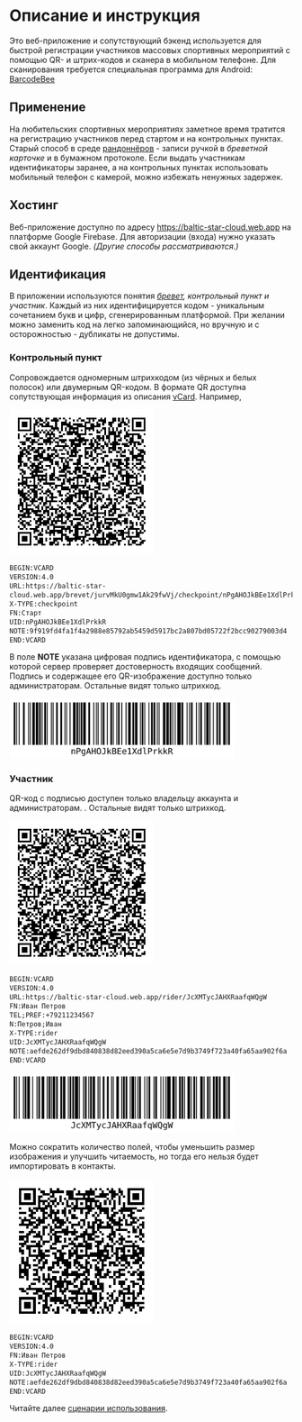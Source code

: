# Описание и инструкция
Это веб-приложение и сопутствующий бэкенд используется для быстрой регистрации участников массовых спортивных мероприятий с помощью QR- и штрих-кодов и сканера в мобильном телефоне. Для сканирования требуется специальная программа для Android: [BarcodeBee](../BarcodeBee-debug-0.33.apk])

## Применение
На любительских спортивных мероприятиях заметное время тратится на регистрацию участников перед стартом и на контрольных пунктах. Старый способ в среде [рандоннёров](https://ru.wikipedia.org/wiki/Рандоннёр) - записи ручкой в _бреветной карточке_ и в бумажном протоколе. Если выдать участникам идентификаторы заранее, а на контрольных пунктах использовать мобильный телефон с камерой, можно избежать ненужных задержек.

## Хостинг
Веб-приложение доступно по адресу https://baltic-star-cloud.web.app на платформе Google Firebase. Для авторизации (входа) нужно указать свой аккаунт Google. _(Другие способы рассматриваются.)_

## Идентификация
В приложении используются понятия _[бревет](https://ru.wikipedia.org/wiki/Рандоннёр), контрольный пункт и участник_. Каждый из них идентифицируется кодом - уникальным сочетанием букв и цифр, сгенерированным платформой. При желании можно заменить код на легко запоминающийся, но вручную и с осторожностью - дубликаты не допустимы.

### Контрольный пункт
Сопровождается одномерным штрихкодом (из чёрных и белых полосок) или двумерным QR-кодом. В формате QR доступна сопутствующая информация из описания [vCard](https://ru.wikipedia.org/wiki/VCard). Например,

![QR Старт](test-start-qr.png "QR Старт")

    BEGIN:VCARD
    VERSION:4.0
    URL:https://baltic-star-cloud.web.app/brevet/jurvMkU0gmw1Ak29fwVj/checkpoint/nPgAHOJkBEe1XdlPrkkR
    X-TYPE:checkpoint
    FN:Старт
    UID:nPgAHOJkBEe1XdlPrkkR
    NOTE:9f919fd4fa1f4a2988e85792ab5459d5917bc2a807bd05722f2bcc90279003d4
    END:VCARD

В поле **NOTE** указана цифровая подпись идентификатора, с помощью которой сервер проверяет достоверность входящих сообщений. Подпись и содержащее его QR-изображение доступно только администраторам. Остальные видят только штрихкод.

<img src="test-start-bar.svg" alt="Штрихкод Старт" title="Штрихкод Старт" width="400px">

### Участник
QR-код с подписью доступен только владельцу аккаунта и администраторам. . Остальные видят только штрихкод.

![Иван Петров](test-petrov-qr.png "Иван Петров")

    BEGIN:VCARD
    VERSION:4.0
    URL:https://baltic-star-cloud.web.app/rider/JcXMTycJAHXRaafqWQgW
    FN:Иван Петров
    TEL;PREF:+79211234567
    N:Петров;Иван
    X-TYPE:rider
    UID:JcXMTycJAHXRaafqWQgW
    NOTE:aefde262df9dbd840838d82eed390a5ca6e5e7d9b3749f723a40fa65aa902f6a
    END:VCARD

<img src="test-petrov-bar.svg" alt="Иван Петров" title="Иван Петров" width="400px">

Можно сократить количество полей, чтобы уменьшить размер изображения и улучшить читаемость, но тогда его нельзя будет импортировать в контакты.

![Иван Петров краткий вариант](test-petrov-qr-short.png "Иван Петров краткий вариант")

    BEGIN:VCARD
    VERSION:4.0
    FN:Иван Петров
    X-TYPE:rider
    UID:JcXMTycJAHXRaafqWQgW
    NOTE:aefde262df9dbd840838d82eed390a5ca6e5e7d9b3749f723a40fa65aa902f6a
    END:VCARD

Читайте далее [сценарии использования](usage.md).
